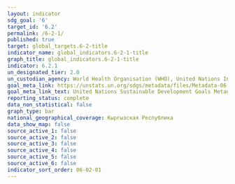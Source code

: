 ```yaml
---
layout: indicator
sdg_goal: '6'
target_id: '6.2'
permalink: /6-2-1/
published: true
target: global_targets.6-2-title
indicator_name: global_indicators.6-2-1-title
graph_title: global_indicators.6-2-1-title
indicator: 6.2.1
un_designated_tier: 2.0
un_custodian_agency: World Health Organisation (WHO), United Nations International Children's Emergency Fund (UNICEF)
goal_meta_link: https://unstats.un.org/sdgs/metadata/files/Metadata-06-02-01.pdf
goal_meta_link_text: United Nations Sustainable Development Goals Metadata (pdf 428kB)
reporting_status: complete
data_non_statistical: false
graph_type: bar
national_geographical_coverage: Кыргызская Республика
data_show_map: false
source_active_1: false
source_active_2: false
source_active_3: false
source_active_4: false
source_active_5: false
source_active_6: false
indicator_sort_order: 06-02-01
---
```

